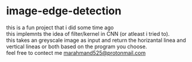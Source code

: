 # image-edge-detection
this is a fun project that i did some time ago <br>
this implemnts the idea of filter/kernel in CNN (or atleast i tried to).
<br>
this takes an greyscale image as input and return the horizantal linea and vertical lineas or both based on the program you choose.
<br>
feel free to contect me marahmand525@protonmail.com <br>
